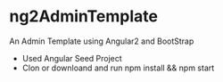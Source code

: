 # ng2AdminTemplate
An Admin Template using Angular2 and BootStrap

 - Used Angular Seed Project
 - Clon or downloand and run npm install && npm start